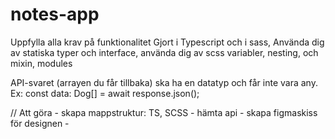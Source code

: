 # notes-app

Uppfylla alla krav på funktionalitet Gjort i Typescript och i sass, Använda dig av statiska typer och interface, använda dig av scss variabler, nesting, och mixin, modules

API-svaret (arrayen du får tillbaka) ska ha en datatyp och får inte vara any. Ex: const data: Dog[] = await response.json();

// Att göra 
    - skapa mappstruktur: TS, SCSS
    - hämta api
    - skapa figmaskiss för designen
    - 
    